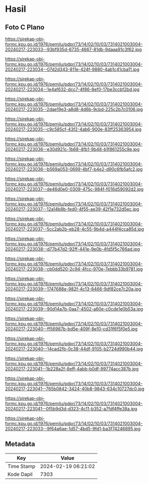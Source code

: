 # Hasil

## Foto C Plano

https://sirekap-obj-formc.kpu.go.id/1976/pemilu/pdpr/73/14/02/10/03/7314021003004-20240217-223033--93bf935d-6735-4667-81db-9daaa91c3f62.jpg

https://sirekap-obj-formc.kpu.go.id/1976/pemilu/pdpr/73/14/02/10/03/7314021003004-20240217-223034--07d2d343-811e-424f-9880-4ab1c41cba11.jpg

https://sirekap-obj-formc.kpu.go.id/1976/pemilu/pdpr/73/14/02/10/03/7314021003004-20240217-223034--1e4af632-dcc7-4f86-8ef0-17be3ccbf2bd.jpg

https://sirekap-obj-formc.kpu.go.id/1976/pemilu/pdpr/73/14/02/10/03/7314021003004-20240217-223035--2dae19e3-a8d8-4d6b-9cbd-225c2b7c0106.jpg

https://sirekap-obj-formc.kpu.go.id/1976/pemilu/pdpr/73/14/02/10/03/7314021003004-20240217-223035--c9c585cf-43f2-4ab6-900e-83ff25363954.jpg

https://sirekap-obj-formc.kpu.go.id/1976/pemilu/pdpr/73/14/02/10/03/7314021003004-20240217-223036--e30d921c-1b68-4fb1-9b48-b1f861255c9e.jpg

https://sirekap-obj-formc.kpu.go.id/1976/pemilu/pdpr/73/14/02/10/03/7314021003004-20240217-223036--b569a053-0699-4bf7-b4e2-d90c6fb5afc2.jpg

https://sirekap-obj-formc.kpu.go.id/1976/pemilu/pdpr/73/14/02/10/03/7314021003004-20240217-223037--de46d0e0-0309-475c-984f-f016d59092d2.jpg

https://sirekap-obj-formc.kpu.go.id/1976/pemilu/pdpr/73/14/02/10/03/7314021003004-20240217-223037--12a14b8b-fed0-4f55-ae39-42f1e732d5ec.jpg

https://sirekap-obj-formc.kpu.go.id/1976/pemilu/pdpr/73/14/02/10/03/7314021003004-20240217-223037--5cc2ab2b-eb28-4c55-9b4d-a444f4cca85d.jpg

https://sirekap-obj-formc.kpu.go.id/1976/pemilu/pdpr/73/14/02/10/03/7314021003004-20240217-223038--d77b47d2-92ff-441e-9e0b-4fd5f5c766ad.jpg

https://sirekap-obj-formc.kpu.go.id/1976/pemilu/pdpr/73/14/02/10/03/7314021003004-20240217-223038--cb0dd520-2c94-4fcc-970e-7ebbb33b9781.jpg

https://sirekap-obj-formc.kpu.go.id/1976/pemilu/pdpr/73/14/02/10/03/7314021003004-20240217-223039--1747688e-982f-4c13-8466-9df82ce7c20a.jpg

https://sirekap-obj-formc.kpu.go.id/1976/pemilu/pdpr/73/14/02/10/03/7314021003004-20240217-223039--90d14a7b-0aa7-4502-a60e-c0cde1e0b53a.jpg

https://sirekap-obj-formc.kpu.go.id/1976/pemilu/pdpr/73/14/02/10/03/7314021003004-20240217-223040--ff56987b-bd5e-409f-8e10-cd31f6f5f0e5.jpg

https://sirekap-obj-formc.kpu.go.id/1976/pemilu/pdpr/73/14/02/10/03/7314021003004-20240217-223040--14cad2fb-0c38-44df-9105-b2724d990b44.jpg

https://sirekap-obj-formc.kpu.go.id/1976/pemilu/pdpr/73/14/02/10/03/7314021003004-20240217-223041--1b228a2f-8eff-4abb-b0df-99774acc387b.jpg

https://sirekap-obj-formc.kpu.go.id/1976/pemilu/pdpr/73/14/02/10/03/7314021003004-20240217-223041--765b0842-3424-40b8-9843-634c10727dc0.jpg

https://sirekap-obj-formc.kpu.go.id/1976/pemilu/pdpr/73/14/02/10/03/7314021003004-20240217-223041--0f5b9d3d-d323-4c11-b352-a7fdf4ffe38a.jpg

https://sirekap-obj-formc.kpu.go.id/1976/pemilu/pdpr/73/14/02/10/03/7314021003004-20240217-223033--9f64a6ae-1d57-4bd5-9fd1-ba3f74246895.jpg


## Metadata

| Key        | Value               |
| ---------- | ------------------- |
| Time Stamp | 2024-02-19 06:21:02 |
| Kode Dapil | 7303                |



